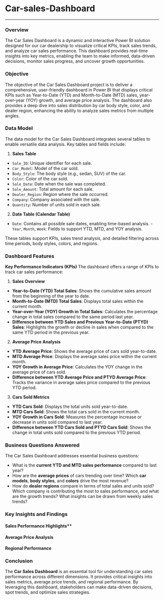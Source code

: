 # Car-sales-Dashboard
---

### Overview
The Car Sales Dashboard is a dynamic and interactive Power BI solution designed for our car dealership to visualize critical KPIs, track sales trends, 
and analyze car sales performance. This dashboard provides real-time insights into key metrics, enabling the team to make informed, data-driven decisions,
monitor sales progress, and uncover growth opportunities.

### Objective

The objective of the Car Sales Dashboard project is to deliver a comprehensive, user-friendly dashboard in Power BI that displays critical KPIs such as Year-to-Date (YTD) and Month-to-Date (MTD) sales, year-over-year (YOY) growth, and average price analysis. The dashboard also provides a deep dive into sales distribution by car body style, color, and dealer region, enhancing the ability to analyze sales metrics from multiple angles.

### Data Model
The data model for the Car Sales Dashboard integrates several tables to enable versatile data analysis. Key tables and fields include:

1. **Sales Table**

- ```Sale_ID```: Unique identifier for each sale.
- ```Car_Model```: Model of the car sold.
- ```Body_Style```: The body style (e.g., sedan, SUV) of the car.
- ```Color```: Color of the car sold.
- ```Sale_Date```: Date when the sale was completed.
- ```Sale_Amount```: Total amount for each sale.
- ```Dealer_Region```: Region where the sale occurred.
- ```Company```: Company associated with the sale.
- ```Quantity```: Number of units sold in each sale.

2. **Date Table (Calendar Table)**

- ```Date```: Contains all possible sale dates, enabling time-based analysis.
-```Year```, ```Month```, ```Week```: Fields to support YTD, MTD, and YOY analysis.

These tables support KPIs, sales trend analysis, and detailed filtering across time periods, body styles, colors, and regions.

### Dashboard Features

**Key Performance Indicators (KPIs)**
The dashboard offers a range of KPIs to track car sales performance:

1. **Sales Overview**

- **Year-to-Date (YTD) Total Sales**: Shows the cumulative sales amount from the beginning of the year to date.
- **Month-to-Date (MTD) Total Sales**: Displays total sales within the current month.
- **Year-over-Year (YOY) Growth in Total Sales**: Calculates the percentage change in total sales compared to the same period last year.
- **Difference between YTD Sales and Previous Year-to-Date (PTYD) Sales**: Highlights the growth or decline in sales when compared to the same YTD period in the previous year.

2. **Average Price Analysis**
- **YTD Average Price**: Shows the average price of cars sold year-to-date.
- **MTD Average Price**: Displays the average sales price within the current month.
- **YOY Growth in Average Price**: Calculates the YOY change in the average price of cars sold.
- **Difference between YTD Average Price and PTYD Average Price**: Tracks the variance in average sales price compared to the previous YTD period.

3. **Cars Sold Metrics**

- **YTD Cars Sold**: Displays the total units sold year-to-date.
- **MTD Cars Sold**: Shows the total cars sold in the current month.
- **YOY Growth in Cars Sold**: Measures the percentage increase or decrease in units sold compared to last year.
- **Difference between YTD Cars Sold and PTYD Cars Sold**: Shows the change in total units sold compared to the previous YTD period.

### Business Questions Answered
The Car Sales Dashboard addresses essential business questions:

- What is the **current YTD and MTD sales performance** compared to last year?
- How are the **average prices** of cars trending over time?
  Which **car models**, **body styles**, and **colors** drive the most revenue?
- How do **dealer regions** compare in terms of total sales and units sold?
Which company is contributing the most to sales performance, and what are the growth trends?
What insights can be drawn from weekly sales trends?

### Key Insights and Findings
#### Sales Performance Highlights**

#### Average Price Analysis

#### Regional Performance

### Conclusion
The **Car Sales Dashboard** is an essential tool for understanding car sales performance across different dimensions. It provides critical insights into sales metrics, average price trends, and regional performance. By leveraging this dashboard, stakeholders can make data-driven decisions, spot trends, and optimize sales strategies.
